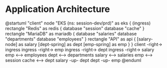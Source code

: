 # Application Architecture
  
@startuml
"client"
node "EKS (ns: session-dev/prd)" as eks {
  (ingress)
  rectangle "Redis" as redis {
    database "session"
    database "cache"
  }
  rectangle "MariaDB" as mariadb {
    database "salaries"
    database "departments"
    database "employees"
  }
  rectangle "API" as api {
    [salary-node] as salary
    [dept-spring] as dept
    [emp-spring] as emp
  }
}
client -right-> ingress
ingress -right-> emp
ingress -right-> dept
ingress -right-> salary
emp <--> employees
dept <--> departments
salary <--> salaries
emp <--> session
cache <--> dept
salary -up- dept
dept -up- emp
@enduml
